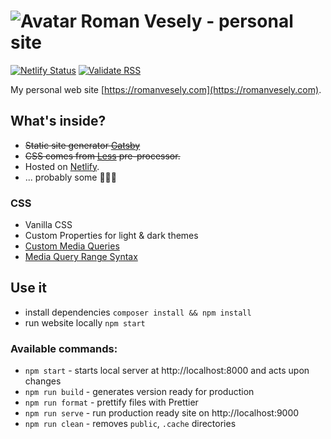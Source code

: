 # ![Avatar](https://www.gravatar.com/avatar/b292ca2620bc32ea45352de5e266303b?size=50) Roman Vesely - personal site

[![Netlify Status](https://api.netlify.com/api/v1/badges/3349e9e6-19c3-4f54-a6a4-a81cc5a175fe/deploy-status)](https://app.netlify.com/sites/romanvesely/deploys) [![Validate RSS](https://img.shields.io/badge/validate-rss-orange.svg)](https://validator.w3.org/feed/check.cgi?url=http%3A//romanvesely.com/rss.xml)

My personal web site [https://romanvesely.com](https://romanvesely.com).

## What's inside?

- ~~Static site generator [Gatsby](https://www.gatsbyjs.org/)~~
- ~~CSS comes from [Less](http://lesscss.org/) pre-processor.~~
- Hosted on [Netlify](https://www.netlify.com).
- ... probably some 🐞🐞🐞

### CSS

- Vanilla CSS
- Custom Properties for light & dark themes
- [Custom Media Queries](https://drafts.csswg.org/mediaqueries-5/#custom-mq)
- [Media Query Range Syntax](https://developer.chrome.com/blog/media-query-range-syntax/)

## Use it

- install dependencies `composer install && npm install`
- run website locally `npm start`

### Available commands:

- `npm start` - starts local server at http://localhost:8000 and acts upon changes
- `npm run build` - generates version ready for production
- `npm run format` - prettify files with Prettier
- `npm run serve` - run production ready site on http://localhost:9000
- `npm run clean` - removes `public`, `.cache` directories
